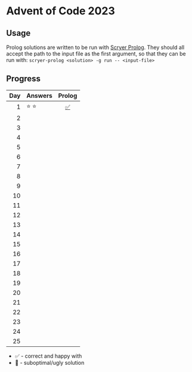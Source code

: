 # Advent of Code 2023

## Usage

Prolog solutions are written to be run with [Scryer Prolog](https://github.com/mthom/scryer-prolog). They should all accept the path to the input file as the first argument, so that they can be run with: `scryer-prolog <solution> -g run -- <input-file>`

## Progress

|  Day | Answers       |              Prolog               |
| ---: | ------------- | :-------------------------------: |
|    1 | :star: :star: | [:white_check_mark:](src/day1.pl) |
|    2 |               |                                   |
|    3 |               |                                   |
|    4 |               |                                   |
|    5 |               |                                   |
|    6 |               |                                   |
|    7 |               |                                   |
|    8 |               |                                   |
|    9 |               |                                   |
|   10 |               |                                   |
|   11 |               |                                   |
|   12 |               |                                   |
|   13 |               |                                   |
|   14 |               |                                   |
|   15 |               |                                   |
|   16 |               |                                   |
|   17 |               |                                   |
|   18 |               |                                   |
|   19 |               |                                   |
|   20 |               |                                   |
|   21 |               |                                   |
|   22 |               |                                   |
|   23 |               |                                   |
|   24 |               |                                   |
|   25 |               |                                   |

- :white_check_mark: - correct and happy with
- :thinking: - suboptimal/ugly solution
